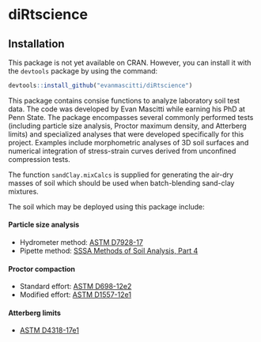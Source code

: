 
<!-- README.md is generated from README.Rmd. Please edit that file -->

# diRtscience

<!-- badges: start -->

<!-- badges: end -->

## Installation

This package is not yet available on CRAN. However, you can install it
with the `devtools` package by using the command:

``` r
devtools::install_github("evanmascitti/diRtscience")
```

This package contains consise functions to analyze laboratory soil test
data. The code was developed by Evan Mascitti while earning his PhD at
Penn State. The package encompasses several commonly performed tests
(including particle size analysis, Proctor maximum density, and
Atterberg limits) and specialized analyses that were developed
specifically for this project. Examples include morphometric analyses of
3D soil surfaces and numerical integration of stress-strain curves
derived from unconfined compression tests.

<!-- The best way to learn about this package is through the vignettes  -->

<!-- un-comment this line once the vignettes are added  -->

The function `sandClay.mixCalcs` is supplied for generating the air-dry
masses of soil which should be used when batch-blending sand-clay
mixtures.

The soil which may be deployed using this package include:

#### Particle size analysis

  - Hydrometer method: [ASTM
    D7928-17](https://www.astm.org/Standards/D7928.htm)
  - Pipette method: [SSSA Methods of Soil Analysis,
    Part 4](https://www.wiley.com/en-us/Methods+of+Soil+Analysis%2C+Part+4%3A+Physical+Methods-p-9780891188933)

#### Proctor compaction

  - Standard effort: [ASTM
    D698-12e2](https://www.astm.org/Standards/D698.htm)
  - Modified effort: [ASTM
    D1557-12e1](https://www.astm.org/Standards/D1557)

#### Atterberg limits

  - [ASTM D4318-17e1](https://www.astm.org/Standards/D4318)
